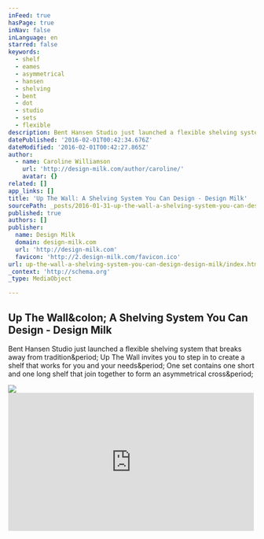 ```yaml
---
inFeed: true
hasPage: true
inNav: false
inLanguage: en
starred: false
keywords:
  - shelf
  - eames
  - asymmetrical
  - hansen
  - shelving
  - bent
  - dot
  - studio
  - sets
  - flexible
description: Bent Hansen Studio just launched a flexible shelving system that breaks away from tradition. Up The Wall invites you to step in to create a shelf that works for you and your needs. One set contains one short and one long shelf that join together to form an asymmetrical cross.
datePublished: '2016-02-01T00:42:34.676Z'
dateModified: '2016-02-01T00:42:27.865Z'
author:
  - name: Caroline Williamson
    url: 'http://design-milk.com/author/caroline/'
    avatar: {}
related: []
app_links: []
title: 'Up The Wall: A Shelving System You Can Design - Design Milk'
sourcePath: _posts/2016-01-31-up-the-wall-a-shelving-system-you-can-design-design-milk.md
published: true
authors: []
publisher:
  name: Design Milk
  domain: design-milk.com
  url: 'http://design-milk.com'
  favicon: 'http://2.design-milk.com/favicon.ico'
url: up-the-wall-a-shelving-system-you-can-design-design-milk/index.html
_context: 'http://schema.org'
_type: MediaObject

---
```

<article style=""><h1>Up The Wall&amp;colon; A Shelving System You Can Design - Design Milk</h1><p>Bent Hansen Studio just launched a flexible shelving system that breaks away from tradition&amp;period; Up The Wall invites you to step in to create a shelf that works for you and your needs&amp;period; One set contains one short and one long shelf that join together to form an asymmetrical cross&amp;period;</p><img src="http://3.design-milk.com/images/2016/01/up_the_wall_shelves-Bent-Hansen-Studio-1.jpg" /></article>

<iframe src="https://player.vimeo.com/video/148095688" width="500" height="281" frameborder="0" webkitallowfullscreen="webkitallowfullscreen" mozallowfullscreen="mozallowfullscreen" allowfullscreen="allowfullscreen" style=""></iframe>